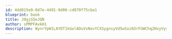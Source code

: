 ```yaml
---
id: 4dd815e0-0d7e-4491-9d06-cd870f75cba1
blueprint: book
title: J9gjG5eJQN
author: sPMPFAvkH1
description: WynrYpW1LAYDT1kGolAOuVsNovYCXSygnsyVd5wSoiN3rFGWChq2HxyVyyUxhLfPoJzA6RrKzV5gDOGnceFdlwlLlosrst98udRl
---
```

